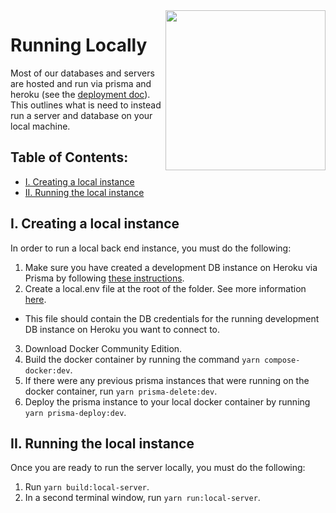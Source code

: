 <img align="right" width="256" height="256" src="https://github.com/jimmy-e/mybord-server/blob/master/etc/assets/terminal.png">

# Running Locally

Most of our databases and servers are hosted and run via prisma and heroku (see the 
[deployment doc](https://github.com/jimmy-e/mybord-server/blob/master/docs/deployment.md)). This
outlines what is need to instead run a server and database on your local machine.

## Table of Contents:

* [I. Creating a local instance](#i-creating-a-local-instance)
* [II. Running the local instance](#ii-running-the-local-instance)

## I. Creating a local instance

In order to run a local back end instance, you must do the following:

1. Make sure you have created a development DB instance on Heroku via Prisma by following
[these instructions](https://github.com/jimmy-e/mybord-server/blob/master/docs/deployment.md#iii-prisma-cloud).
2. Create a local.env file at the root of the folder. See more information [here](https://github.com/jimmy-e/mybord-server/blob/master/docs/build.md#vi-env-vars).
  * This file should contain the DB credentials for the running development DB instance on Heroku
   you want to connect to.
3. Download Docker Community Edition.
4. Build the docker container by running the command `yarn compose-docker:dev`.
5. If there were any previous prisma instances that were running on the docker container, run
`yarn prisma-delete:dev`.
6. Deploy the prisma instance to your local docker container by running `yarn prisma-deploy:dev`.

  
## II. Running the local instance

Once you are ready to run the server locally, you must do the following:

1. Run `yarn build:local-server`.
2. In a second terminal window, run `yarn run:local-server`.
